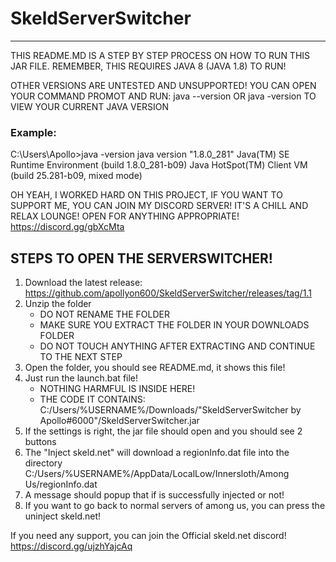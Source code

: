 # SkeldServerSwitcher
---
THIS README.MD IS A STEP BY STEP PROCESS ON HOW TO RUN THIS JAR FILE.
REMEMBER, THIS REQUIRES JAVA 8 (JAVA 1.8) TO RUN!

OTHER VERSIONS ARE UNTESTED AND UNSUPPORTED!
YOU CAN OPEN YOUR COMMAND PROMOT AND RUN: java --version OR java -version
TO VIEW YOUR CURRENT JAVA VERSION

### Example:
C:\Users\Apollo>java -version
java version "1.8.0_281"
Java(TM) SE Runtime Environment (build 1.8.0_281-b09)
Java HotSpot(TM) Client VM (build 25.281-b09, mixed mode)

OH YEAH, I WORKED HARD ON THIS PROJECT, IF YOU WANT TO SUPPORT ME, YOU CAN JOIN MY DISCORD SERVER!
IT'S A CHILL AND RELAX LOUNGE! OPEN FOR ANYTHING APPROPRIATE!
https://discord.gg/gbXcMta

## STEPS TO OPEN THE SERVERSWITCHER!

1. Download the latest release: https://github.com/apollyon600/SkeldServerSwitcher/releases/tag/1.1
2. Unzip the folder 
	- DO NOT RENAME THE FOLDER
	- MAKE SURE YOU EXTRACT THE FOLDER IN YOUR DOWNLOADS FOLDER
	- DO NOT TOUCH ANYTHING AFTER EXTRACTING AND CONTINUE TO THE NEXT STEP
3. Open the folder, you should see README.md, it shows this file!
4. Just run the launch.bat file!
	- NOTHING HARMFUL IS INSIDE HERE!
	- THE CODE IT CONTAINS: C:/Users/%USERNAME%/Downloads/"SkeldServerSwitcher by Apollo#6000"/SkeldServerSwitcher.jar
5. If the settings is right, the jar file should open and you should see 2 buttons
6. The "Inject skeld.net" will download a regionInfo.dat file into the directory C:/Users/%USERNAME%/AppData/LocalLow/Innersloth/Among Us/regionInfo.dat
7. A message should popup that if is successfully injected or not!
8. If you want to go back to normal servers of among us, you can press the uninject skeld.net!

If you need any support, you can join the Official skeld.net discord!
https://discord.gg/ujzhYajcAq
